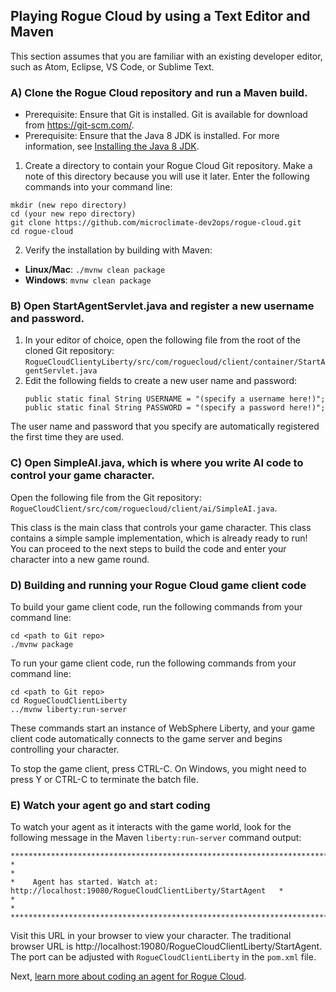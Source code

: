 ## Playing Rogue Cloud by using a Text Editor and Maven

This section assumes that you are familiar with an existing developer editor, such as Atom, Eclipse, VS Code, or Sublime Text.

### A) Clone the Rogue Cloud repository and run a Maven build.
* Prerequisite: Ensure that Git is installed. Git is available for download from https://git-scm.com/.
* Prerequisite: Ensure that the Java 8 JDK is installed. For more information, see [Installing the Java 8 JDK](Installing-Java.md).
1) Create a directory to contain your Rogue Cloud Git repository. Make a note of this directory because you will use it later. Enter the following commands into your command line:
```
mkdir (new repo directory)
cd (your new repo directory)
git clone https://github.com/microclimate-dev2ops/rogue-cloud.git
cd rogue-cloud
```
2) Verify the installation by building with Maven:
* **Linux/Mac**: ``./mvnw clean package ``
* **Windows**: ``mvnw clean package``

### B) Open StartAgentServlet.java and register a new username and password.
1) In your editor of choice, open the following file from the root of the cloned Git repository: ``RogueCloudClientyLiberty/src/com/roguecloud/client/container/StartAgentServlet.java``
2) Edit the following fields to create a new user name and password:
	```
	public static final String USERNAME = "(specify a username here!)";
	public static final String PASSWORD = "(specify a password here!)";
	```
The user name and password that you specify are automatically registered the first time they are used.

### C) Open SimpleAI.java, which is where you write AI code to control your game character.
Open the following file from the Git repository: ``RogueCloudClient/src/com/roguecloud/client/ai/SimpleAI.java``.

This class is the main class that controls your game character. This class contains a simple sample implementation, which is already ready to run! You can proceed to the next steps to build the code and enter your character into a new game round.

### D) Building and running your Rogue Cloud game client code

To build your game client code, run the following commands from your command line:
```
cd <path to Git repo>
./mvnw package
```

To run your game client code, run the following commands from your command line:
```
cd <path to Git repo>
cd RogueCloudClientLiberty
../mvnw liberty:run-server
```
These commands start an instance of WebSphere Liberty, and your game client code automatically connects to the game server and begins controlling your character.

To stop the game client, press CTRL-C. On Windows, you might need to press Y or CTRL-C to terminate the batch file.

### E) Watch your agent go and start coding

To watch your agent as it interacts with the game world, look for the following message in the Maven ``liberty:run-server`` command output:
```
***********************************************************************************************
*                                                                                             *
*    Agent has started. Watch at: http://localhost:19080/RogueCloudClientLiberty/StartAgent   *
*                                                                                             *
***********************************************************************************************
```
Visit this URL in your browser to view your character. The traditional browser URL is http://localhost:19080/RogueCloudClientLiberty/StartAgent. The port can be adjusted with `RogueCloudClientLiberty` in the `pom.xml` file.

Next, [learn more about coding an agent for Rogue Cloud](Developing-CodingNextSteps.md).
